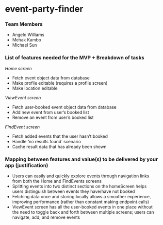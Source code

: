 # event-party-finder
### Team Members
- Angelo Williams  
- Mehak Kambo  
- Michael Sun

### List of features needed for the MVP + Breakdown of tasks

*Home screen*
- Fetch event object data from database
- Make profile editable (requires a profile screen)
- Make location editable

*ViewEvent screen*
- Fetch user-booked event object data from database
- Add new event from user’s booked list
- Remove an event from user’s booked list

*FindEvent screen*
- Fetch added events that the user hasn’t booked
- Handle ‘no results found’ scenario
- Cache result data that has already been shown


### Mapping between features and value(s) to be delivered by your app (justification)

- Users can easily and quickly explore events through navigation links from both the Home and FindEvents screens
- Splitting events into two distinct sections on the homeScreen helps users distinguish between events they have/have not booked
- Fetching data once and storing locally allows a smoother experience, improving performance (rather than constant making endpoint calls)
- ViewEvent screen has all the user-booked events in one place without the need to toggle back and forth between multiple screens; users can navigate, add, and remove events
